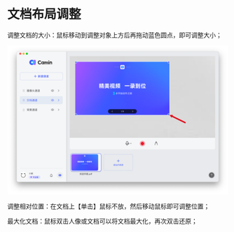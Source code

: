 # 文档布局调整

调整文档的大小：鼠标移动到调整对象上方后再拖动蓝色圆点，即可调整大小；

![camin功能介绍配图1-5](<../.gitbook/assets/3 (1).png>)

调整相对位置：在文档上【单击】鼠标不放，然后移动鼠标即可调整位置；

最大化文档：鼠标双击人像或文档可以将文档最大化，再次双击还原；
